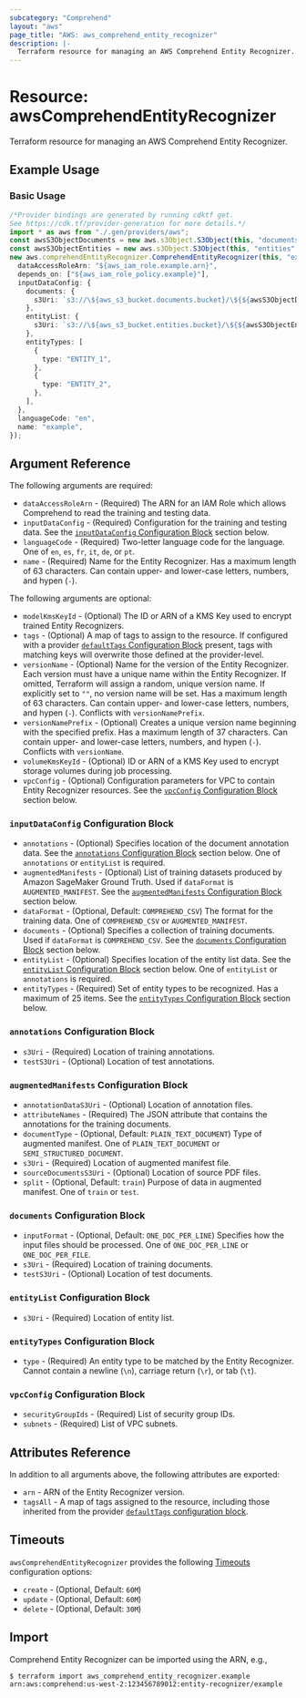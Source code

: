 ```yaml
---
subcategory: "Comprehend"
layout: "aws"
page_title: "AWS: aws_comprehend_entity_recognizer"
description: |-
  Terraform resource for managing an AWS Comprehend Entity Recognizer.
---
```


# Resource: awsComprehendEntityRecognizer

Terraform resource for managing an AWS Comprehend Entity Recognizer.

## Example Usage

### Basic Usage

```typescript
/*Provider bindings are generated by running cdktf get.
See https://cdk.tf/provider-generation for more details.*/
import * as aws from "./.gen/providers/aws";
const awsS3ObjectDocuments = new aws.s3Object.S3Object(this, "documents", {});
const awsS3ObjectEntities = new aws.s3Object.S3Object(this, "entities", {});
new aws.comprehendEntityRecognizer.ComprehendEntityRecognizer(this, "example", {
  dataAccessRoleArn: "${aws_iam_role.example.arn}",
  depends_on: ["${aws_iam_role_policy.example}"],
  inputDataConfig: {
    documents: {
      s3Uri: `s3://\${aws_s3_bucket.documents.bucket}/\${${awsS3ObjectDocuments.id}}`,
    },
    entityList: {
      s3Uri: `s3://\${aws_s3_bucket.entities.bucket}/\${${awsS3ObjectEntities.id}}`,
    },
    entityTypes: [
      {
        type: "ENTITY_1",
      },
      {
        type: "ENTITY_2",
      },
    ],
  },
  languageCode: "en",
  name: "example",
});

```

## Argument Reference

The following arguments are required:

* `dataAccessRoleArn` - (Required) The ARN for an IAM Role which allows Comprehend to read the training and testing data.
* `inputDataConfig` - (Required) Configuration for the training and testing data.
  See the [`inputDataConfig` Configuration Block](#input_data_config-configuration-block) section below.
* `languageCode` - (Required) Two-letter language code for the language.
  One of `en`, `es`, `fr`, `it`, `de`, or `pt`.
* `name` - (Required) Name for the Entity Recognizer.
  Has a maximum length of 63 characters.
  Can contain upper- and lower-case letters, numbers, and hypen (`-`).

The following arguments are optional:

* `modelKmsKeyId` - (Optional) The ID or ARN of a KMS Key used to encrypt trained Entity Recognizers.
* `tags` - (Optional) A map of tags to assign to the resource. If configured with a provider [`defaultTags` Configuration Block](/docs/providers/aws/index.html#default_tags-configuration-block) present, tags with matching keys will overwrite those defined at the provider-level.
* `versionName` - (Optional) Name for the version of the Entity Recognizer.
  Each version must have a unique name within the Entity Recognizer.
  If omitted, Terraform will assign a random, unique version name.
  If explicitly set to `""`, no version name will be set.
  Has a maximum length of 63 characters.
  Can contain upper- and lower-case letters, numbers, and hypen (`-`).
  Conflicts with `versionNamePrefix`.
* `versionNamePrefix` - (Optional) Creates a unique version name beginning with the specified prefix.
  Has a maximum length of 37 characters.
  Can contain upper- and lower-case letters, numbers, and hypen (`-`).
  Conflicts with `versionName`.
* `volumeKmsKeyId` - (Optional) ID or ARN of a KMS Key used to encrypt storage volumes during job processing.
* `vpcConfig` - (Optional) Configuration parameters for VPC to contain Entity Recognizer resources.
  See the [`vpcConfig` Configuration Block](#vpc_config-configuration-block) section below.

### `inputDataConfig` Configuration Block

* `annotations` - (Optional) Specifies location of the document annotation data.
  See the [`annotations` Configuration Block](#annotations-configuration-block) section below.
  One of `annotations` or `entityList` is required.
* `augmentedManifests` - (Optional) List of training datasets produced by Amazon SageMaker Ground Truth.
  Used if `dataFormat` is `AUGMENTED_MANIFEST`.
  See the [`augmentedManifests` Configuration Block](#augmented_manifests-configuration-block) section below.
* `dataFormat` - (Optional, Default: `COMPREHEND_CSV`) The format for the training data.
  One of `COMPREHEND_CSV` or `AUGMENTED_MANIFEST`.
* `documents` - (Optional) Specifies a collection of training documents.
  Used if `dataFormat` is `COMPREHEND_CSV`.
  See the [`documents` Configuration Block](#documents-configuration-block) section below.
* `entityList` - (Optional) Specifies location of the entity list data.
  See the [`entityList` Configuration Block](#entity_list-configuration-block) section below.
  One of `entityList` or `annotations` is required.
* `entityTypes` - (Required) Set of entity types to be recognized.
  Has a maximum of 25 items.
  See the [`entityTypes` Configuration Block](#entity_types-configuration-block) section below.

### `annotations` Configuration Block

* `s3Uri` - (Required) Location of training annotations.
* `testS3Uri` - (Optional) Location of test annotations.

### `augmentedManifests` Configuration Block

* `annotationDataS3Uri` - (Optional) Location of annotation files.
* `attributeNames` - (Required) The JSON attribute that contains the annotations for the training documents.
* `documentType` - (Optional, Default: `PLAIN_TEXT_DOCUMENT`) Type of augmented manifest.
  One of `PLAIN_TEXT_DOCUMENT` or `SEMI_STRUCTURED_DOCUMENT`.
* `s3Uri` - (Required) Location of augmented manifest file.
* `sourceDocumentsS3Uri` - (Optional) Location of source PDF files.
* `split` - (Optional, Default: `train`) Purpose of data in augmented manifest.
  One of `train` or `test`.

### `documents` Configuration Block

* `inputFormat` - (Optional, Default: `ONE_DOC_PER_LINE`) Specifies how the input files should be processed.
  One of `ONE_DOC_PER_LINE` or `ONE_DOC_PER_FILE`.
* `s3Uri` - (Required) Location of training documents.
* `testS3Uri` - (Optional) Location of test documents.

### `entityList` Configuration Block

* `s3Uri` - (Required) Location of entity list.

### `entityTypes` Configuration Block

* `type` - (Required) An entity type to be matched by the Entity Recognizer.
  Cannot contain a newline (`\n`), carriage return (`\r`), or tab (`\t`).

### `vpcConfig` Configuration Block

* `securityGroupIds` - (Required) List of security group IDs.
* `subnets` - (Required) List of VPC subnets.

## Attributes Reference

In addition to all arguments above, the following attributes are exported:

* `arn` - ARN of the Entity Recognizer version.
* `tagsAll` - A map of tags assigned to the resource, including those inherited from the provider [`defaultTags` configuration block](/docs/providers/aws/index.html#default_tags-configuration-block).

## Timeouts

`awsComprehendEntityRecognizer` provides the following [Timeouts](https://developer.hashicorp.com/terraform/language/resources/syntax#operation-timeouts) configuration options:

* `create` - (Optional, Default: `60M`)
* `update` - (Optional, Default: `60M`)
* `delete` - (Optional, Default: `30M`)

## Import

Comprehend Entity Recognizer can be imported using the ARN, e.g.,

```console
$ terraform import aws_comprehend_entity_recognizer.example arn:aws:comprehend:us-west-2:123456789012:entity-recognizer/example
```
